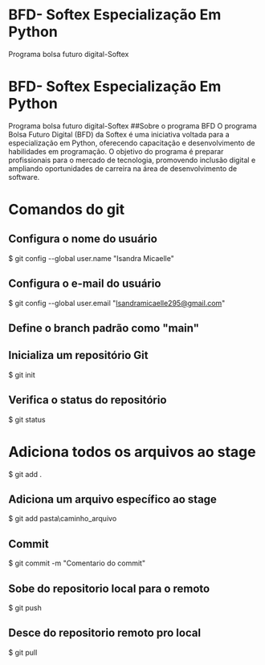 # BFD- Softex Especialização Em Python
Programa bolsa futuro digital-Softex
# BFD- Softex Especialização Em Python
Programa bolsa futuro digital-Softex
##Sobre o programa BFD
O programa Bolsa Futuro Digital (BFD) da Softex é uma iniciativa voltada para a especialização em Python, oferecendo capacitação e desenvolvimento de habilidades em programação. O objetivo do programa é preparar profissionais para o mercado de tecnologia, promovendo inclusão digital e ampliando oportunidades de carreira na área de desenvolvimento de software.
# Comandos do git 

## Configura o nome do usuário
$ git config --global user.name "Isandra Micaelle"

## Configura o e-mail do usuário
$ git config --global user.email "Isandramicaelle295@gmail.com"

## Define o branch padrão como "main"

## Inicializa um repositório Git
$ git init

## Verifica o status do repositório
$ git status

# Adiciona todos os arquivos ao stage
$ git add .

## Adiciona um arquivo específico ao stage
$ git add pasta\caminho_arquivo 


## Commit
$ git commit -m "Comentario do commit"

## Sobe do repositorio local para o remoto
$ git push

## Desce do repositorio remoto pro local
$ git pull



